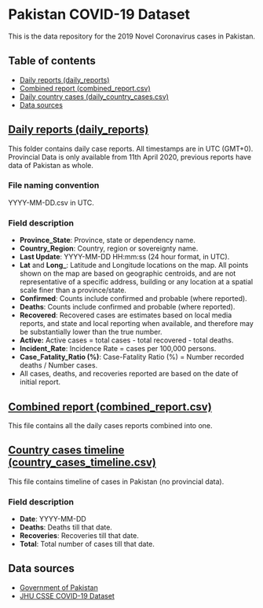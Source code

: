 # Pakistan COVID-19 Dataset

This is the data repository for the 2019 Novel Coronavirus cases in Pakistan.

## Table of contents

 * [Daily reports (daily_reports)](#daily-reports-daily_reports)
 * [Combined report (combined_report.csv)](#combined-report-combined_reportcsv)
 * [Daily country cases (daily_country_cases.csv)](#daily-country-cases-daily_country_casescsv)
 * [Data sources](#data-sources)

## [Daily reports (daily_reports)](https://github.com/DekhPakistan/Pakistan-COVID-19/tree/master/daily_reports)

This folder contains daily case reports. All timestamps are in UTC (GMT+0). Provincial Data is only available from 11th April 2020, previous reports have data of Pakistan as whole.

### File naming convention
YYYY-MM-DD.csv in UTC.

### Field description
* <b>Province_State</b>: Province, state or dependency name.
* <b>Country_Region</b>: Country, region or sovereignty name.
* <b>Last Update</b>: YYYY-MM-DD HH:mm:ss  (24 hour format, in UTC).
* <b>Lat</b> and <b>Long_</b>: Latitude and Longitude locations on the map. All points shown on the map are based on geographic centroids, and are not representative of a specific address, building or any location at a spatial scale finer than a province/state.
* <b>Confirmed</b>: Counts include confirmed and probable (where reported).
* <b>Deaths</b>: Counts include confirmed and probable (where reported).
* <b>Recovered</b>: Recovered cases are estimates based on local media reports, and state and local reporting when available, and therefore may be substantially lower than the true number.
* <b>Active:</b> Active cases = total cases - total recovered - total deaths.
* <b>Incident_Rate</b>: Incidence Rate = cases per 100,000 persons.
* <b>Case_Fatality_Ratio (%)</b>: Case-Fatality Ratio (%) = Number recorded deaths / Number cases.
* All cases, deaths, and recoveries reported are based on the date of initial report.

## [Combined report (combined_report.csv)](https://github.com/DekhPakistan/Pakistan-COVID-19/tree/main/combined_report.csv)

This file contains all the daily cases reports combined into one.

## [Country cases timeline (country_cases_timeline.csv)](https://github.com/DekhPakistan/Pakistan-COVID-19/tree/main/country_cases_timeline.csv)

This file contains timeline of cases in Pakistan (no provincial data).

### Field description
* <b>Date</b>: YYYY-MM-DD
* <b>Deaths</b>: Deaths till that date.
* <b>Recoveries</b>: Recoveries till that date.
* <b>Total</b>: Total number of cases till that date.

## Data sources
* [Government of Pakistan](http://covid.gov.pk/stats/pakistan)
* [JHU CSSE COVID-19 Dataset](https://github.com/CSSEGISandData/COVID-19)
